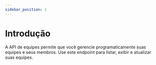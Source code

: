 ```yaml
---
sidebar_position: 1
---
```


# Introdução

A API de equipes permite que você gerencie programaticamente suas equipes e seus membros. Use este endpoint para listar, exibir e atualizar suas equipes.